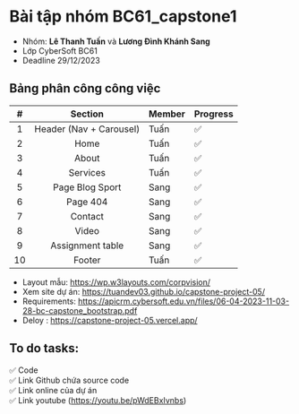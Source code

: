 # Bài tập nhóm BC61_capstone1

- Nhóm: **Lê Thanh Tuấn** và **Lương Đình Khánh Sang**
- Lớp CyberSoft BC61
- Deadline 29/12/2023

## Bảng phân công công việc

|  #  |       **Section**       | **Member** | **Progress** |
| :-: | :---------------------: | ---------- | ------------ |
|  1  | Header (Nav + Carousel) | Tuấn       | ✅           |
|  2  |          Home           | Tuấn       | ✅           |
|  3  |          About          | Tuấn       | ✅           |
|  4  |        Services         | Tuấn       | ✅           |
|  5  |     Page Blog Sport     | Sang       | ✅           |
|  6  |        Page 404         | Sang       | ✅           |
|  7  |         Contact         | Sang       | ✅           |
|  8  |          Video          | Sang       | ✅           |
|  9  |    Assignment table     | Sang       | ✅           |
| 10  |         Footer          | Tuấn       | ✅           |

- Layout mẫu: https://wp.w3layouts.com/corpvision/
- Xem site dự án: https://tuandev03.github.io/capstone-project-05/
- Requirements: https://apicrm.cybersoft.edu.vn/files/06-04-2023-11-03-28-bc-capstone_bootstrap.pdf
- Deloy : https://capstone-project-05.vercel.app/

## To do tasks:

✅ Code<br>
✅ Link Github chứa source code<br>
✅ Link online của dự án<br>
✅ Link youtube (https://youtu.be/pWdEBxIvnbs)
